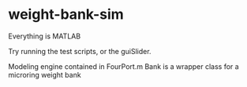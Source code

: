 # weight-bank-sim

Everything is MATLAB

Try running the test scripts, or the guiSlider.

Modeling engine contained in FourPort.m
Bank is a wrapper class for a microring weight bank
